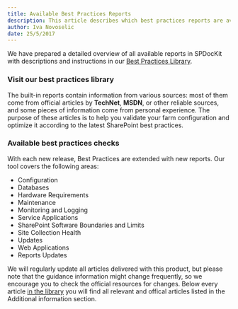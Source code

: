 ```yaml
---
title: Available Best Practices Reports
description: This article describes which best practices reports are available in SPDocKit and can help you keep your SharePoint farm healthy.
author: Iva Novoselic
date: 25/5/2017  
---
```

We have prepared a detailed overview of all available reports in SPDocKit with descriptions and instructions in our [Best Practices Library](https://docs.syskit.com/bp/).

### Visit our best practices library
The built-in reports contain information from various sources: most of them come from official articles by __TechNet__, __MSDN__, or other reliable sources, and some pieces of information come from personal experience. The purpose of these articles is to help you validate your farm configuration and optimize it according to the latest SharePoint best practices.

### Available best practices checks
With each new release, Best Practices are extended with new reports. Our tool covers the following areas:
* Configuration
* Databases
* Hardware Requirements
* Maintenance
* Monitoring and Logging
* Service Applications
* SharePoint Software Boundaries and Limits
* Site Collection Health
* Updates
* Web Applications
* Reports Updates

We will regularly update all articles delivered with this product, but please note that the guidance information might change frequently, so we encourage you to check the official resources for changes. Below every article [in the library](https://docs.syskit.com/bp/) you will find all relevant and offical articles listed in the Additional information section.